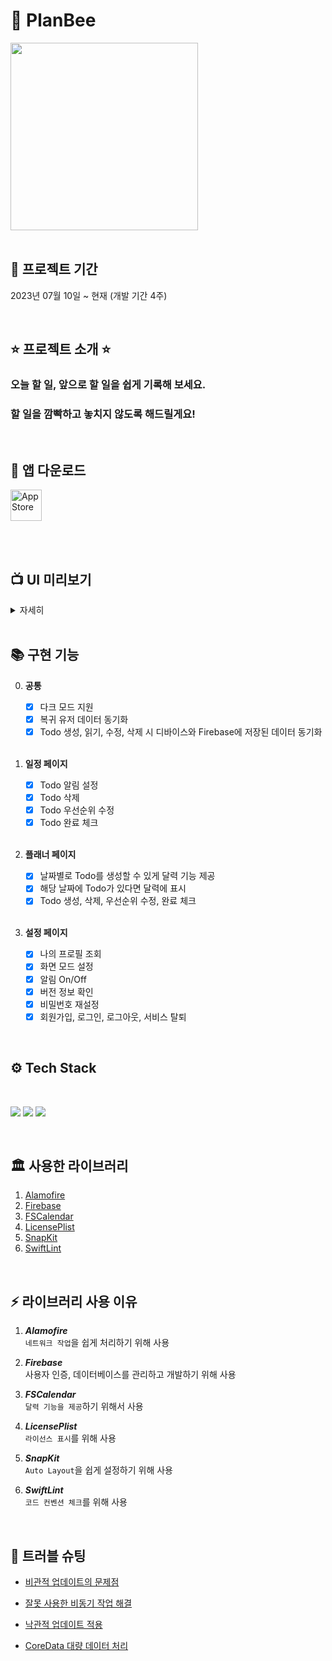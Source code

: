 # 🐝 PlanBee
<img src="https://github.com/z-wook/PlanBee/assets/101041221/51884240-7cca-496d-8242-7fabda0bab2a" width="300" height="300">
<br><br>

## 📆 프로젝트 기간
2023년 07월 10일 ~ 현재 (개발 기간 4주)

<br>

## ⭐️ 프로젝트 소개 ⭐️
### **오늘 할 일, 앞으로 할 일을 쉽게 기록해 보세요.**
### **할 일을 깜빡하고 놓치지 않도록 해드릴게요!**
<br>

## 📱 앱 다운로드
<a href="https://apps.apple.com/kr/app/%ED%94%8C%EB%9E%9C%EB%B9%84/id6473266809">
   <img src="https://github.com/z-wook/PlanBee/assets/101041221/bf5b1fbd-3415-4cb6-836f-06b1e02164da" alt="AppStore" height="50" />
</a>

<br><br>

## 📺 UI 미리보기
<details>
    <summary>자세히</summary>

https://github.com/z-wook/PlanBee/assets/101041221/3a53fb8d-2da4-42d6-acea-bbaf3fe86b14

https://github.com/z-wook/PlanBee/assets/101041221/782260b3-9190-4899-8994-d9961f61b0e5

https://github.com/z-wook/PlanBee/assets/101041221/a8afb59e-09ba-4527-bf60-1cba1296f8f3
</details>
<br>

## 📚 구현 기능
    
0. **공통**
    - [x] 다크 모드 지원
    - [x] 복귀 유저 데이터 동기화
    - [x] Todo 생성, 읽기, 수정, 삭제 시 디바이스와 Firebase에 저장된 데이터 동기화
    
   <br>
  
1. **일정 페이지**
    - [x] Todo 알림 설정
    - [x] Todo 삭제
    - [x] Todo 우선순위 수정
    - [x] Todo 완료 체크 
    
    <br>
    
2. **플래너 페이지**
    - [x] 날짜별로 Todo를 생성할 수 있게 달력 기능 제공
    - [x] 해당 날짜에 Todo가 있다면 달력에 표시
    - [x] Todo 생성, 삭제, 우선순위 수정, 완료 체크 
    
    <br>
    
3. **설정 페이지**
    - [x] 나의 프로필 조회
    - [x] 화면 모드 설정
    - [x] 알림 On/Off
    - [x] 버전 정보 확인
    - [x] 비밀번호 재설정 
    - [x] 회원가입, 로그인, 로그아웃, 서비스 탈퇴
    
<br>

## ⚙️ <b>Tech Stack</b>

<br>

<img src="https://img.shields.io/badge/Xcode-147EFB?style=for-the-badge&logo=Xcode&logoColor=white"/></a>
<img src="https://img.shields.io/badge/Swift-F05138?style=for-the-badge&logo=Swift&logoColor=white"/></a>
<img src="https://img.shields.io/badge/Firebase-FFCA28?style=for-the-badge&logo=Firebase&logoColor=white"/></a>

<br>
<div align="left">

## 🏛️ 사용한 라이브러리

1. [Alamofire](https://github.com/Alamofire/Alamofire)
2. [Firebase](https://github.com/firebase/firebase-ios-sdk)
3. [FSCalendar](https://github.com/WenchaoD/FSCalendar.git)
4. [LicensePlist](https://github.com/mono0926/LicensePlist)
5. [SnapKit](https://github.com/SnapKit/SnapKit)
6. [SwiftLint](https://github.com/realm/SwiftLint)
<br>

## ⚡️ 라이브러리 사용 이유
1. ***Alamofire*** <br>
   `네트워크 작업`을 쉽게 처리하기 위해 사용
   
2. ***Firebase*** <br>
   사용자 인증, 데이터베이스를 관리하고 개발하기 위해 사용
   
4. ***FSCalendar*** <br>
   `달력 기능을 제공`하기 위해서 사용
   
5. ***LicensePlist*** <br>
   `라이선스 표시`를 위해 사용
   
6. ***SnapKit*** <br>
   `Auto Layout`을 쉽게 설정하기 위해 사용
   
7. ***SwiftLint*** <br>
   `코드 컨벤션 체크`를 위해 사용
<br>

## 🔫 트러블 슈팅

- [비관적 업데이트의 문제점](https://velog.io/@oasis444/트러블슈팅)

- [잘못 사용한 비동기 작업 해결](https://velog.io/@oasis444/트러블-슈팅비동기-처리-2)

- [낙관적 업데이트 적용](https://velog.io/@oasis444/낙관적-업데이트)

- [CoreData 대량 데이터 처리](https://velog.io/@oasis444/CoreData-대량-데이터-처리)
